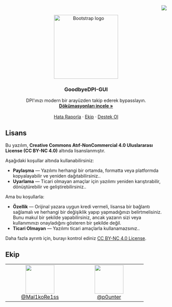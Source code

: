 <div align="right">
  <a href="https://github.com/Mal1koRe1ss/GoodbyeDPI-GUI/blob/main/EN-README.md">
    <img src="https://img.shields.io/badge/English-lang?style=flat&label=lang&color=%234933ff">
  </a>
</div>

<p align="center">
  <a href="https://github.com/p0unter">
    <img src="https://github.com/user-attachments/assets/da755ae2-a402-4876-ae8e-b518743d1f20" alt="Bootstrap logo" width="200" height="200">
  </a>
</p>
<h3 align="center">
  GoodbyeDPI-GUI
</h3>
<p align="center">
  DPI'ınızı modern bir arayüzden takip ederek bypasslayın.
  <br>
  <a href="https://github.com/Mal1koRe1ss/GoodbyeDPI-GUI/"><strong>Dökümasyonları incele »</strong></a>
  <br>
  <br>
  <a href="#">Hata Raporla</a>
  ·
  <a href="#">Ekip</a>
  ·
  <a href="#">Destek Ol</a>
</p>

## Lisans

Bu yazılım, **Creative Commons Atıf-NonCommercial 4.0 Uluslararası License (CC BY-NC 4.0)** altında lisanslanmıştır.

Aşağıdaki koşullar altında kullanabilirsiniz:
- **Paylaşma** — Yazılımı herhangi bir ortamda, formatta veya platformda kopyalayabilir ve yeniden dağıtabilirsiniz..
- **Uyarlama** — Ticari olmayan amaçlar için yazılımı yeniden karıştırabilir, dönüştürebilir ve geliştirebilirsiniz..

Ama bu koşullarla:
- **Özellik** — Orijinal yazara uygun kredi vermeli, lisansa bir bağlantı sağlamalı ve herhangi bir değişiklik yapıp yapmadığınızı belirtmelisiniz. Bunu makul bir şekilde yapabilirsiniz, ancak yazarın sizi veya kullanımınızı onayladığını gösteren bir şekilde değil.
- **Ticari Olmayan** — Yazılımı ticari amaçlarla kullanamazsınız..

Daha fazla ayrıntı için, burayı kontrol ediniz [CC BY-NC 4.0 License](https://creativecommons.org/licenses/by-nc/4.0/).

## Ekip
<table>
  <tr>
    <td align="center" width="200">
      <a href="https://github.com/Mal1koRe1ss">
        <img src="https://github.com/user-attachments/assets/a4f77b6b-9270-4e64-b6ae-36ef4993fec1" height="90"><br>
        @Mal1koRe1ss
      </a>
    </td>
    <td align="center" width="200">
      <a href="https://github.com/p0unter">
        <img src="https://github.com/user-attachments/assets/80faed3f-90a0-4e1b-bf8e-38d79ff9ef35" height="90"><br>
        @p0unter
      </a>
    </td>
  </tr>
</table>
